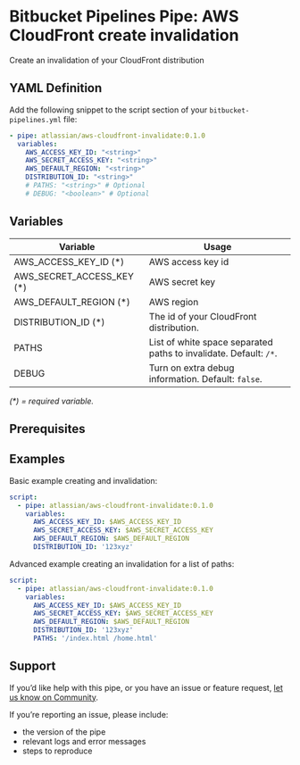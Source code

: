 # Bitbucket Pipelines Pipe: AWS CloudFront create invalidation

Create an invalidation of your CloudFront distribution

## YAML Definition

Add the following snippet to the script section of your `bitbucket-pipelines.yml` file:

```yaml
- pipe: atlassian/aws-cloudfront-invalidate:0.1.0
  variables:
    AWS_ACCESS_KEY_ID: "<string>"
    AWS_SECRET_ACCESS_KEY: "<string>"
    AWS_DEFAULT_REGION: "<string>"
    DISTRIBUTION_ID: "<string>"
    # PATHS: "<string>" # Optional
    # DEBUG: "<boolean>" # Optional
```
## Variables

| Variable              | Usage                                                       |
| --------------------- | ----------------------------------------------------------- |
| AWS_ACCESS_KEY_ID (*) | AWS access key id |
| AWS_SECRET_ACCESS_KEY (*) | AWS secret key |
| AWS_DEFAULT_REGION (*) | AWS region |
| DISTRIBUTION_ID (*)   | The id of your CloudFront distribution. |
| PATHS                   | List of white space separated paths to invalidate. Default: `/*`.|
| DEBUG                 | Turn on extra debug information. Default: `false`. |

_(*) = required variable._

## Prerequisites


## Examples

Basic example creating and invalidation:

```yaml
script:
  - pipe: atlassian/aws-cloudfront-invalidate:0.1.0
    variables:
      AWS_ACCESS_KEY_ID: $AWS_ACCESS_KEY_ID
      AWS_SECRET_ACCESS_KEY: $AWS_SECRET_ACCESS_KEY
      AWS_DEFAULT_REGION: $AWS_DEFAULT_REGION
      DISTRIBUTION_ID: '123xyz'
```

Advanced example creating an invalidation for a list of paths:

```yaml
script:
  - pipe: atlassian/aws-cloudfront-invalidate:0.1.0
    variables:
      AWS_ACCESS_KEY_ID: $AWS_ACCESS_KEY_ID
      AWS_SECRET_ACCESS_KEY: $AWS_SECRET_ACCESS_KEY
      AWS_DEFAULT_REGION: $AWS_DEFAULT_REGION
      DISTRIBUTION_ID: '123xyz'
      PATHS: '/index.html /home.html'
```

## Support
If you’d like help with this pipe, or you have an issue or feature request, [let us know on Community](https://community.atlassian.com/t5/forums/postpage/choose-node/true/interaction-style/qanda?add-tags=bitbucket-pipelines,pipes).

If you’re reporting an issue, please include:

- the version of the pipe
- relevant logs and error messages
- steps to reproduce
